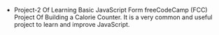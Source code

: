 - Project-2 Of Learning Basic JavaScript Form freeCodeCamp (FCC) Project Of Building a Calorie Counter. It is a very common and useful project to learn and improve JavaScript.
